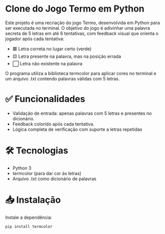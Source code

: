 # Clone do Jogo Termo em Python

Este projeto é uma recriação do jogo Termo, desenvolvida em Python para ser executada no terminal. O objetivo do jogo é adivinhar uma palavra secreta de 5 letras em até 6 tentativas, com feedback visual que orienta o jogador após cada tentativa:

- 🟩 Letra correta no lugar certo (verde)
- 🟨 Letra presente na palavra, mas na posição errada
- ⬜ Letra não existente na palavra

O programa utiliza a biblioteca termcolor para aplicar cores no terminal e um arquivo .txt contendo palavras válidas com 5 letras.

# ✅ Funcionalidades
- Validação de entrada: apenas palavras com 5 letras e presentes no dicionário.
- Feedback colorido após cada tentativa.
- Lógica completa de verificação com suporte a letras repetidas

# 🛠 Tecnologias
- Python 3
- termcolor (para dar cor às letras)
- Arquivo .txt como dicionário de palavras

# 📥 Instalação
Instale a dependência:

```
pip install termcolor
```
